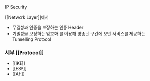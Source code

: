 IP Security

[[Network Layer]]에서
- 무결성과 인증을 보장하는 인증 Header
- 기밀성을 보장하는 암호화
를 이용해 양종단 구간에 보안 서비스를 제공하는 Tunnelling Protocol

### 세부 [[Protocol]]
- [[IKE]]
- [[ESP]]
- [[AH]]
